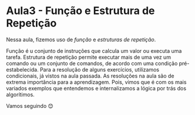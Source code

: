 # Aula3 - Função e Estrutura de Repetição

Nessa aula, fizemos uso de *função* e *estruturas de repetição*. 

Função é u conjunto de instruções que calcula um valor ou executa uma tarefa.
Estrutura de repetição permite executar mais de uma vez um comando ou um conjunto de comandos, de acordo com uma condição pré-estabelecida.
Para a resolução de alguns exercícios, utilizamos condicionais, já vistos na aula passada.
As resoluções na aula são de extrema importância para a aprendizagem. Pois, vimos que é com os 
mais variados exemplos que entendemos e internalizamos a lógica por trás dos algorítimos.

Vamos seguindo :blush:
